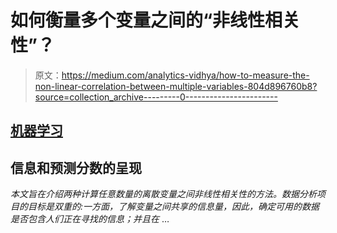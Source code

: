 # 如何衡量多个变量之间的“非线性相关性”？

> 原文：<https://medium.com/analytics-vidhya/how-to-measure-the-non-linear-correlation-between-multiple-variables-804d896760b8?source=collection_archive---------0----------------------->

## [**机器学习**](https://medium.com/analytics-vidhya/machine-learning/home)

## 信息和预测分数的呈现

*本文旨在介绍两种计算任意数量的离散变量之间非线性相关性的方法。数据分析项目的目标是双重的:一方面，了解变量之间共享的信息量，因此，确定可用的数据是否包含人们正在寻找的信息；并且在* …